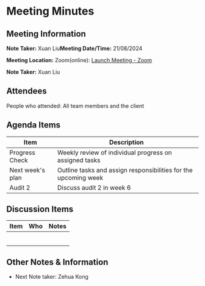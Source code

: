 # Meeting Minutes

## Meeting Information

**Note Taker:**  Xuan Liu**Meeting Date/Time:** 21/08/2024 

**Meeting Location:** Zoom(online): [Launch Meeting - Zoom](https://anu.zoom.us/j/82320892529?pwd=r1sFRKhalHhXKuCi4eFE72RrBUwuor.1) 

**Note Taker:** Xuan Liu

## Attendees

People who attended: All team members and the client

## Agenda Items

| Item             | Description                                                     |
| ---------------- | --------------------------------------------------------------- |
| Progress Check   | Weekly review of individual progress on assigned tasks          |
| Next week's plan | Outline tasks and assign responsibilities for the upcoming week |
| Audit 2          | Discuss audit 2 in week 6                                       |

## Discussion Items

| Item | Who | Notes |
| ---- | --- | ----- |
|      |     |       |
|      |     |       |
|      |     |       |
|      |     |       |
|      |     |       |
|      |     |       |

## Other Notes & Information

- Next Note taker: Zehua Kong
